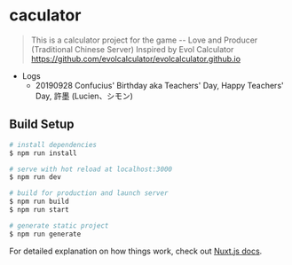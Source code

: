 # caculator

> This is a calculator project for the game -- Love and Producer (Traditional Chinese Server)
> Inspired by Evol Calculator https://github.com/evolcalculator/evolcalculator.github.io

- Logs
  - 20190928 Confucius' Birthday aka Teachers' Day, Happy Teachers' Day, 許墨 (Lucien、シモン)

## Build Setup

``` bash
# install dependencies
$ npm run install

# serve with hot reload at localhost:3000
$ npm run dev

# build for production and launch server
$ npm run build
$ npm run start

# generate static project
$ npm run generate
```

For detailed explanation on how things work, check out [Nuxt.js docs](https://nuxtjs.org).
